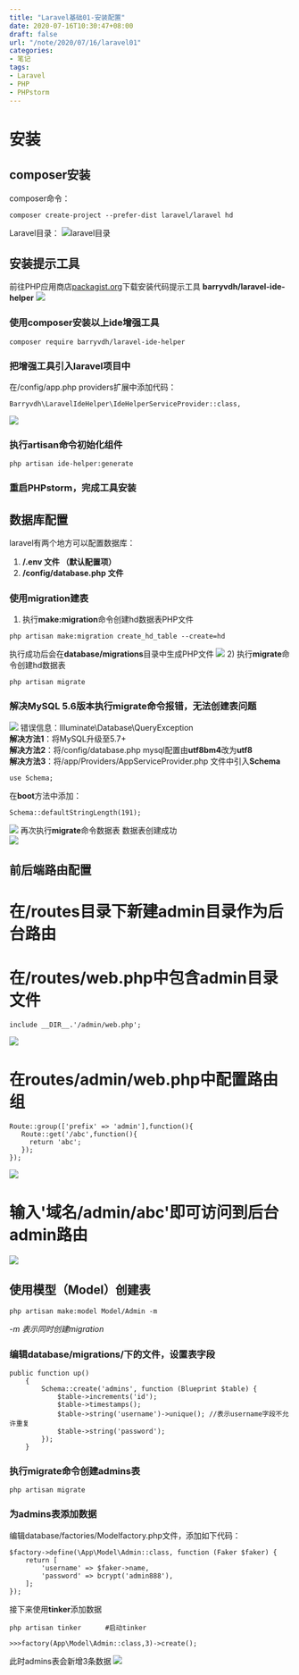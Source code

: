 ```yaml
---
title: "Laravel基础01-安装配置"
date: 2020-07-16T10:30:47+08:00
draft: false
url: "/note/2020/07/16/laravel01"
categories: 
- 笔记
tags: 
- Laravel
- PHP
- PHPstorm
---
```

# 安装
## composer安装
composer命令：
```
composer create-project --prefer-dist laravel/laravel hd
```
Laravel目录：
![laravel目录](/images/LaravelFolder.jpg) 
## 安装提示工具
前往PHP应用商店[packagist.org](https://packagist.org)下载安装代码提示工具 **barryvdh/laravel-ide-helper** 
![](/images/ide_helper.png) 
### 使用composer安装以上ide增强工具
```angular2html
composer require barryvdh/laravel-ide-helper
```
### 把增强工具引入laravel项目中
在/config/app.php providers扩展中添加代码：
```angular2html
Barryvdh\LaravelIdeHelper\IdeHelperServiceProvider::class,
```
![](/images/202007201511.png)
### 执行artisan命令初始化组件
```angular2html
php artisan ide-helper:generate
```
### 重启PHPstorm，完成工具安装 
## 数据库配置
laravel有两个地方可以配置数据库：
1) **/.env 文件 （默认配置项）**
2) **/config/database.php 文件** 
### 使用migration建表
1) 执行**make:migration**命令创建hd数据表PHP文件
```angularjs
php artisan make:migration create_hd_table --create=hd 
```
执行成功后会在**database/migrations**目录中生成PHP文件
![](/images/202007201557.png) 
2) 执行**migrate**命令创建hd数据表
```angularjs
php artisan migrate
```
### 解决MySQL 5.6版本执行migrate命令报错，无法创建表问题
![](/images/202007201631.png) 
错误信息：Illuminate\Database\QueryException  
**解决方法1**：将MySQL升级至5.7+  
**解决方法2**：将/config/database.php mysql配置由**utf8bm4**改为**utf8**  
**解决方法3**：将/app/Providers/AppServiceProvider.php 文件中引入**Schema**  
```angularjs
use Schema;
```
在**boot**方法中添加：  
```angularjs
Schema::defaultStringLength(191);
```
![](/images/202007201650.png)
再次执行**migrate**命令数据表 数据表创建成功  
![](/images/202007201641.png)  
## 前后端路由配置
# 在/routes目录下新建admin目录作为后台路由
# 在/routes/web.php中包含admin目录文件
```angularjs
include __DIR__.'/admin/web.php';
```
![](/images/202007201708.png) 
# 在routes/admin/web.php中配置路由组 
```angularjs
Route::group(['prefix' => 'admin'],function(){
   Route::get('/abc',function(){
     return 'abc';
   });
});
``` 
![](/images/202007201712.png)  
# 输入'域名/admin/abc'即可访问到后台admin路由  
![](/images/202007211009.png)  
## 使用模型（Model）创建表
```angularjs
php artisan make:model Model/Admin -m
```
_-m 表示同时创建migration_
### 编辑database/migrations/下的文件，设置表字段
```angularjs
public function up()
    {
        Schema::create('admins', function (Blueprint $table) {
            $table->increments('id');
            $table->timestamps();
            $table->string('username')->unique(); //表示username字段不允许重复
            $table->string('password'); 
        });
    }
```
### 执行migrate命令创建admins表
```angularjs
php artisan migrate
```
### 为admins表添加数据   
编辑database/factories/Modelfactory.php文件，添加如下代码：   
```angularjs
$factory->define(\App\Model\Admin::class, function (Faker $faker) {
    return [
        'username' => $faker->name,
        'password' => bcrypt('admin888'),
    ];
});
```
接下来使用**tinker**添加数据
```angularjs
php artisan tinker      #启动tinker

>>>factory(App\Model\Admin::class,3)->create();
```
此时admins表会新增3条数据
![](/images/202007211106.png)   







